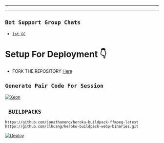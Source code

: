  



------



-------




## ```Bot Support Group Chats```

- [`1st GC`](https://chat.whatsapp.com/ICNOZzsDH9E81j3RlqLx4w)


# Setup For Deployment 👇

- FORK THE REPOSITORY [Here](https://github.com/Lazack28/Mtaju-md/fork)

## `Generate Pair Code For Session`
[![Xeon](https://repl.it/badge/github/quiec/whatsasena)](https://replit.com/@DGXeon/Xeon-PairCode)

## ` BUILDPACKS`

```
https://github.com/jonathanong/heroku-buildpack-ffmpeg-latest
https://github.com/clhuang/heroku-buildpack-webp-binaries.git
```

[![Deploy](https://www.herokucdn.com/deploy/button.svg)](https://heroku.com/deploy?template=https://github.com/Lazack-28/Mtaju-md/)
